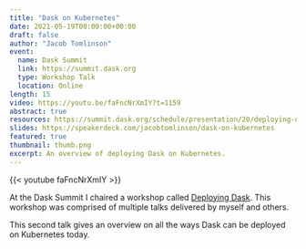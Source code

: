```yaml
---
title: "Dask on Kubernetes"
date: 2021-05-19T00:00:00+00:00
draft: false
author: "Jacob Tomlinson"
event:
  name: Dask Summit
  link: https://summit.dask.org
  type: Workshop Talk
  location: Online
length: 15
video: https://youtu.be/faFncNrXmIY?t=1159
abstract: true
resources: https://summit.dask.org/schedule/presentation/20/deploying-dask/
slides: https://speakerdeck.com/jacobtomlinson/dask-on-kubernetes
featured: true
thumbnail: thumb.png
excerpt: An overview of deploying Dask on Kubernetes.
---
```


{{< youtube faFncNrXmIY >}}

At the Dask Summit I chaired a workshop called [Deploying Dask](https://summit.dask.org/schedule/presentation/20/deploying-dask/). This workshop was comprised of multiple talks delivered by myself and others.

This second talk gives an overview on all the ways Dask can be deployed on Kubernetes today.
